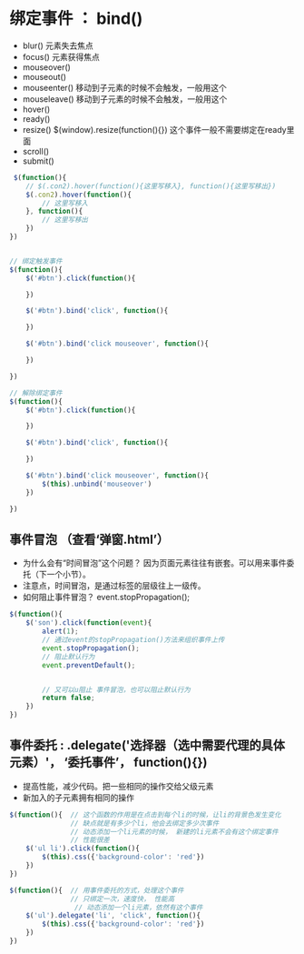 # 绑定事件 ： bind()
- blur() 元素失去焦点
- focus() 元素获得焦点
- mouseover()
- mouseout()
- mouseenter() 移动到子元素的时候不会触发，一般用这个
- mouseleave() 移动到子元素的时候不会触发，一般用这个
- hover()
- ready()
- resize()  $(window).resize(function(){}) 这个事件一般不需要绑定在ready里面
- scroll()
- submit()

```js
 $(function(){
    // $(.con2).hover(function(){这里写移入}, function(){这里写移出})
    $(.con2).hover(function(){
        // 这里写移入
    }, function(){
        // 这里写移出
    })
})
```



```js

// 绑定触发事件
$(function(){
    $('#btn').click(function(){

    })

    $('#btn').bind('click', function(){

    })

    $('#btn').bind('click mouseover', function(){

    })

})

// 解除绑定事件
$(function(){
    $('#btn').click(function(){

    })

    $('#btn').bind('click', function(){

    })

    $('#btn').bind('click mouseover', function(){
        $(this).unbind('mouseover')
    })

})

```
## 事件冒泡 （查看‘弹窗.html’）
- 为什么会有“时间冒泡”这个问题？ 因为页面元素往往有嵌套。可以用来事件委托（下一个小节）。
- 注意点，时间冒泡，是通过标签的层级往上一级传。
- 如何阻止事件冒泡？  event.stopPropagation();
```js
$(function(){
    $('son').click(function(event){
        alert(1);
        // 通过event的stopPropagation()方法来组织事件上传
        event.stopPropagation();
        // 阻止默认行为
        event.preventDefault();


        // 又可以u阻止 事件冒泡，也可以阻止默认行为
        return false;
    })
})
```

## 事件委托 : .delegate('选择器（选中需要代理的具体元素）'， ‘委托事件’， function(){})

- 提高性能，减少代码。把一些相同的操作交给父级元素
- 新加入的子元素拥有相同的操作
```js
$(function(){  // 这个函数的作用是在点击到每个li的时候，让li的背景色发生变化
               // 缺点就是有多少个li，他会去绑定多少次事件
               // 动态添加一个li元素的时候， 新建的li元素不会有这个绑定事件
               // 性能很差
    $('ul li').click(function(){
        $(this).css({'background-color': 'red'})
    })
})

$(function(){  // 用事件委托的方式，处理这个事件
               // 只绑定一次，速度快， 性能高
                // 动态添加一个li元素，依然有这个事件
    $('ul').delegate('li', 'click', function(){
        $(this).css({'background-color': 'red'})
    })
})
```

